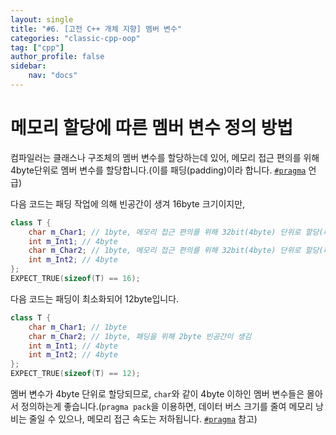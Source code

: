 ```yaml
---
layout: single
title: "#6. [고전 C++ 개체 지향] 멤버 변수"
categories: "classic-cpp-oop"
tag: ["cpp"]
author_profile: false
sidebar: 
    nav: "docs"
---
```


# 메모리 할당에 따른 멤버 변수 정의 방법

컴파일러는 클래스나 구조체의 멤버 변수를 할당하는데 있어, 메모리 접근 편의를 위해 4byte단위로 멤버 변수를 할당합니다.(이를 패딩(padding)이라 합니다. [`#pragma`](https://tango1202.github.io/classic-cpp-guide/classic-cpp-guide-preprocessor/#pragma) 언급) 

다음 코드는 패딩 작업에 의해 빈공간이 생겨 16byte 크기이지만,

```cpp
class T {
    char m_Char1; // 1byte, 메모리 접근 편의를 위해 32bit(4byte) 단위로 할당(패딩). 3byte 빈공간이 생김 
    int m_Int1; // 4byte
    char m_Char2; // 1byte, 메모리 접근 편의를 위해 32bit(4byte) 단위로 할당(패딩). 3byte 빈공간이 생김 
    int m_Int2; // 4byte
};
EXPECT_TRUE(sizeof(T) == 16);
```

다음 코드는 패딩이 최소화되어 12byte입니다.

```cpp
class T {
    char m_Char1; // 1byte
    char m_Char2; // 1byte, 패딩을 위해 2byte 빈공간이 생김
    int m_Int1; // 4byte
    int m_Int2; // 4byte
};
EXPECT_TRUE(sizeof(T) == 12);      
```

멤버 변수가 4byte 단위로 할당되므로, `char`와 같이 4byte 이하인 멤버 변수들은 몰아서 정의하는게 좋습니다.(`pragma pack`을 이용하면, 데이터 버스 크기를 줄여 메모리 낭비는 줄일 수 있으나, 메모리 접근 속도는 저하됩니다. [`#pragma`](https://tango1202.github.io/classic-cpp-guide/classic-cpp-guide-preprocessor/#pragma) 참고) 



